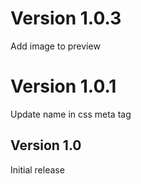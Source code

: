 # Version 1.0.3

Add image to preview

# Version 1.0.1

Update name in css meta tag

## Version 1.0

Initial release
